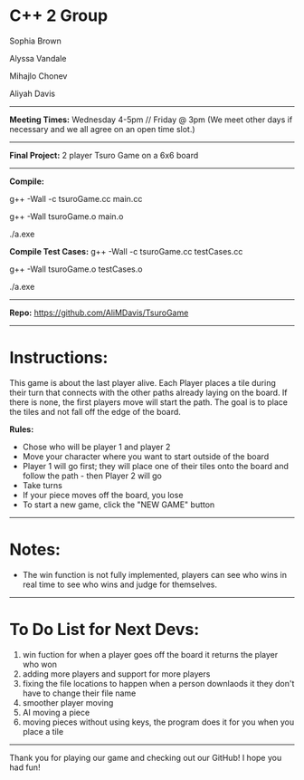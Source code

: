 # C++ 2 Group

Sophia Brown

Alyssa Vandale

Mihajlo Chonev

Aliyah Davis

************************************************************

**Meeting Times:** Wednesday 4-5pm // Friday @ 3pm 
(We meet other days if necessary and we all agree on an open time slot.)

************************************************************

**Final Project:** 2 player Tsuro Game on a 6x6 board

************************************************************

**Compile:**

g++ -Wall -c tsuroGame.cc main.cc

g++ -Wall tsuroGame.o main.o

./a.exe


**Compile Test Cases:**
g++ -Wall -c tsuroGame.cc testCases.cc

g++ -Wall tsuroGame.o testCases.o

./a.exe

************************************************************

**Repo:** https://github.com/AliMDavis/TsuroGame

************************************************************

# Instructions:

This game is about the last player alive. Each Player places a tile during their turn that connects 
with the other paths already laying on the board. If there is none, the first players move will start
the path. The goal is to place the tiles and not fall off the edge of the board. 

**Rules:**
- Chose who will be player 1 and player 2
- Move your character where you want to start outside of the board
- Player 1 will go first; they will place one of their tiles onto the board and follow the path - then Player 2 will go
- Take turns
- If your piece moves off the board, you lose
- To start a new game, click the "NEW GAME" button

*************************************************************

# Notes: 

- The win function is not fully implemented, players can see who wins in real time to see who wins and judge for themselves. 

*************************************************************

# To Do List for Next Devs:

1. win fuction for when a player goes off the board it returns the player who won
2. adding more players and support for more players
3. fixing the file locations to happen when a person downlaods it they don't have to change their file name
4. smoother player moving
5. AI moving a piece
6. moving pieces without using keys, the program does it for you when you place a tile

*************************************************************

Thank you for playing our game and checking out our GitHub! I hope you had fun!

